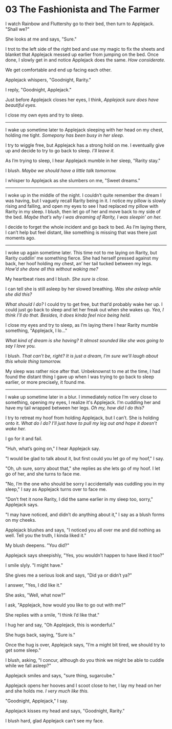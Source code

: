 # 03 The Fashionista and The Farmer

I watch Rainbow and Fluttershy go to their bed, then turn to Applejack. "Shall we?"

She looks at me and says, "Sure."

I trot to the left side of the right bed and use my magic to fix the sheets and blanket that Applejack messed up earlier from jumping on the bed. Once done, I slowly get in and notice Applejack does the same. *How considerate.*

We get comfortable and end up facing each other.

Applejack whispers, "Goodnight, Rarity."

I reply, "Goodnight, Applejack."

Just before Applejack closes her eyes, I think, *Applejack sure does have beautiful eyes.*

I close my own eyes and try to sleep.

***

I wake up sometime later to Applejack sleeping with her head on my chest, holding me tight. *Somepony has been busy in her sleep.*

I try to wiggle free, but Applejack has a strong hold on me. I eventually give up and decide to try to go back to sleep. *I’ll leave it.*

As I’m trying to sleep, I hear Applejack mumble in her sleep, "Rarity stay."

I blush. *Maybe we should have a little talk tomorrow.*

I whisper to Applejack as she slumbers on me, "Sweet dreams."

***

I woke up in the middle of the night. I couldn’t quite remember the dream I was having, but I vaguely recall Rarity being in it. I notice my pillow is slowly rising and falling, and open my eyes to see I had replaced my pillow with Rarity in my sleep. I blush, then let go of her and move back to my side of the bed. *Maybe that’s why I was dreaming of Rarity, I was sleepin’ on her.*

I decide to forget the whole incident and go back to bed. As I’m laying there, I can’t help but feel distant, like something is missing that was there just moments ago.

***

I woke up again sometime later. This time not to me laying on Rarity, but Rarity cuddlin’ me something fierce. She had herself pressed against my back, her hoof holding my chest, an’ her tail tucked between my legs. *How’d she done all this without waking me?*

My heartbeat rises and I blush. *She sure is close.*

I can tell she is still asleep by her slowed breathing. *Was she asleep while she did this?*

*What should I do?* I could try to get free, but that’d probably wake her up. I could just go back to sleep and let her freak out when she wakes up. *Yea, I think I’ll do that. Besides, it does kinda feel nice being held.*

I close my eyes and try to sleep, as I’m laying there I hear Rarity mumble something, "Applejack, I lo..."

*What kind of dream is she having? It almost sounded like she was going to say I love you.*

I blush. *That can’t be, right? It is just a dream, I’m sure we’ll laugh about this whole thing tomorrow.*

My sleep was rather nice after that. Unbeknownst to me at the time, I had found the distant thing I gave up when I was trying to go back to sleep earlier, or more precisely, it found me.

***

I wake up sometime later in a blur. I immediately notice I’m very close to something, opening my eyes, I realize it's Applejack. I’m cuddling her and have my tail wrapped between her legs. *Oh my, how did I do this?*

I try to retreat my hoof from holding Applejack, but I can’t. She is holding onto it. *What do I do? I’ll just have to pull my leg out and hope it doesn’t wake her.*

I go for it and fail.

"Huh, what’s going on," I hear Applejack say.

"I would be glad to talk about it, but first could you let go of my hoof," I say.

"Oh, uh sure, sorry about that," she replies as she lets go of my hoof. I let go of her, and she turns to face me.

"No, I’m the one who should be sorry I accidentally was cuddling you in my sleep," I say as Applejack turns over to face me.

"Don’t fret it none Rarity, I did the same earlier in my sleep too, sorry," Applejack says.

"I may have noticed, and didn’t do anything about it," I say as a blush forms on my cheeks.

Applejack blushes and says, "I noticed you all over me and did nothing as well. Tell you the truth, I kinda liked it."

My blush deepens. "You did?"

Applejack says sheepishly, "Yes, you wouldn’t happen to have liked it too?"

I smile slyly. "I might have."

She gives me a serious look and says, "Did ya or didn’t ya?"

I answer, "Yes, I did like it."

She asks, "Well, what now?"

I ask, "Applejack, how would you like to go out with me?"

She replies with a smile, "I think I’d like that."

I hug her and say, "Oh Applejack, this is wonderful."

She hugs back, saying, "Sure is."

Once the hug is over, Applejack says, "I’m a might bit tired, we should try to get some sleep."

I blush, asking, "I concur, although do you think we might be able to cuddle while we fall asleep?"

Applejack smiles and says, "sure thing, sugarcube."

Applejack opens her hooves and I scoot close to her, I lay my head on her and she holds me. *I very much like this.*

"Goodnight, Applejack," I say.

Applejack kisses my head and says, "Goodnight, Rarity."

I blush hard, glad Applejack can’t see my face.
